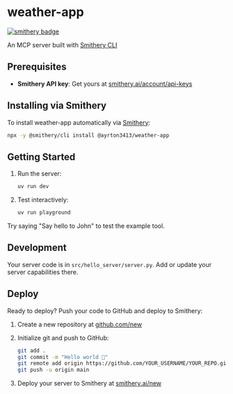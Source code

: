 # weather-app
[![smithery badge](https://smithery.ai/badge/ayrton3413/weather-app)](https://smithery.ai/server/ayrton3413/weather-app)

An MCP server built with [Smithery CLI](https://smithery.ai/docs/getting_started/quickstart_build_python)

## Prerequisites

- **Smithery API key**: Get yours at [smithery.ai/account/api-keys](https://smithery.ai/account/api-keys)


## Installing via Smithery

To install weather-app automatically via [Smithery](https://smithery.ai/server/ayrton3413/weather-app):

```bash
npx -y @smithery/cli install @ayrton3413/weather-app
```

## Getting Started

1. Run the server:
   ```bash
   uv run dev
   ```

2. Test interactively:

   ```bash
   uv run playground
   ```

Try saying "Say hello to John" to test the example tool.

## Development

Your server code is in `src/hello_server/server.py`. Add or update your server capabilities there.

## Deploy

Ready to deploy? Push your code to GitHub and deploy to Smithery:

1. Create a new repository at [github.com/new](https://github.com/new)

2. Initialize git and push to GitHub:
   ```bash
   git add .
   git commit -m "Hello world 👋"
   git remote add origin https://github.com/YOUR_USERNAME/YOUR_REPO.git
   git push -u origin main
   ```

3. Deploy your server to Smithery at [smithery.ai/new](https://smithery.ai/new)
